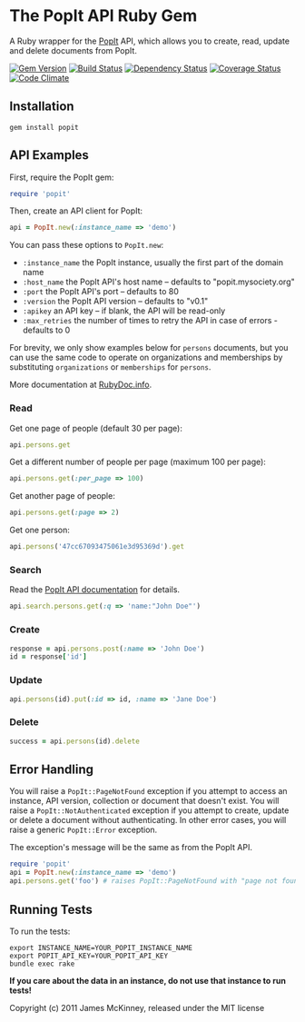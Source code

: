 # The PopIt API Ruby Gem

A Ruby wrapper for the [PopIt](http://popit.poplus.org/) API, which allows you to create, read, update and delete documents from PopIt.

[![Gem Version](https://badge.fury.io/rb/popit.svg)](https://badge.fury.io/rb/popit)
[![Build Status](https://secure.travis-ci.org/jpmckinney/popit-ruby.png)](https://travis-ci.org/jpmckinney/popit-ruby)
[![Dependency Status](https://gemnasium.com/jpmckinney/popit-ruby.png)](https://gemnasium.com/jpmckinney/popit-ruby)
[![Coverage Status](https://coveralls.io/repos/jpmckinney/popit-ruby/badge.png)](https://coveralls.io/r/jpmckinney/popit-ruby)
[![Code Climate](https://codeclimate.com/github/jpmckinney/popit-ruby.png)](https://codeclimate.com/github/jpmckinney/popit-ruby)

## Installation

    gem install popit

## API Examples

First, require the PopIt gem:

```ruby
require 'popit'
```

Then, create an API client for PopIt:

```ruby
api = PopIt.new(:instance_name => 'demo')
```

You can pass these options to `PopIt.new`:

* `:instance_name` the PopIt instance, usually the first part of the domain name
* `:host_name` the PopIt API's host name – defaults to "popit.mysociety.org"
* `:port` the PopIt API's port – defaults to 80
* `:version` the PopIt API version – defaults to "v0.1"
* `:apikey` an API key – if blank, the API will be read-only
* `:max_retries` the number of times to retry the API in case of errors - defaults to 0

For brevity, we only show examples below for `persons` documents, but you can use the same code to operate on organizations and memberships by substituting `organizations` or `memberships` for `persons`.

More documentation at [RubyDoc.info](http://rdoc.info/gems/popit/PopIt).

### Read

Get one page of people (default 30 per page):

```ruby
api.persons.get
```

Get a different number of people per page (maximum 100 per page):

```ruby
api.persons.get(:per_page => 100)
```

Get another page of people:

```ruby
api.persons.get(:page => 2)
```

Get one person:

```ruby
api.persons('47cc67093475061e3d95369d').get
```

### Search

Read the [PopIt API documentation](http://popit.poplus.org/docs/api/reference/) for details.

```ruby
api.search.persons.get(:q => 'name:"John Doe"')
```

### Create

```ruby
response = api.persons.post(:name => 'John Doe')
id = response['id']
```

### Update

```ruby
api.persons(id).put(:id => id, :name => 'Jane Doe')
```

### Delete

```ruby
success = api.persons(id).delete
```

## Error Handling

You will raise a `PopIt::PageNotFound` exception if you attempt to access an instance, API version, collection or document that doesn't exist. You will raise a `PopIt::NotAuthenticated` exception if you attempt to create, update or delete a document without authenticating. In other error cases, you will raise a generic `PopIt::Error` exception.

The exception's message will be the same as from the PopIt API.

```ruby
require 'popit'
api = PopIt.new(:instance_name => 'demo')
api.persons.get('foo') # raises PopIt::PageNotFound with "page not found"
```

## Running Tests

To run the tests:

    export INSTANCE_NAME=YOUR_POPIT_INSTANCE_NAME
    export POPIT_API_KEY=YOUR_POPIT_API_KEY
    bundle exec rake

**If you care about the data in an instance, do not use that instance to run tests!**

Copyright (c) 2011 James McKinney, released under the MIT license
